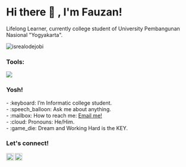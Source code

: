# <summary><strong>Hi there :wave: , I'm Fauzan!</strong></summary>
Lifelong Learner, currently college student of University Pembangunan Nasional "Yogyakarta".
<p align="left"> <img src="https://komarev.com/ghpvc/?username=goonesmile&label=Profile%20views&color=0e75b6&style=flat" alt="isrealodejobi" />
</p>

### <summary><strong>Tools:</strong></summary>
<p>
    <img src="https://img.shields.io/badge/Text%20Editor-Visual%20Studio%20Code-blue?&logo=visual%20studio%20code&logoColor=blue" />
</p>

### <summary><strong>Yosh!</strong></summary>
<p>
    - :keyboard: I’m Informatic college student. </br>
    - :speech_balloon: Ask me about anything.</br>
    - :mailbox: How to reach me: <a href="mailto:fauzanrifqiw721@gmail.com">Email me!</a>  </br>
    - :cloud: Pronouns: He/Him. </br>
    - :game_die: Dream and Working Hard is the KEY. </br>
<p>
 
### <summary><strong>Let's connect!</strong></summary>
<a href="https://twitter.com/RifqiShoyo">
  <img align="left" alt="Goo's Twitter" width="20px" src="https://simpleicons.now.sh/twitter/495f7e](https://commons.wikimedia.org/wiki/File:X_icon_2.svg" />
</a>
<a href="https://www.instagram.com/rifqi_so.yo/">
  <img align="left" alt="Goo's Instagram" width="20px" src="https://simpleicons.now.sh/instagram/495f7e" />
</a>

